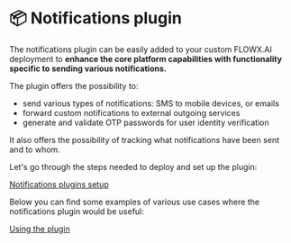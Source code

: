 # 📦 Notifications plugin

The notifications plugin can be easily added to your custom FLOWX.AI deployment to **enhance the core platform capabilities with functionality specific to sending various notifications.**

The plugin offers the possibility to:

* send various types of notifications: SMS to mobile devices, or emails
* forward custom notifications to external outgoing services
* generate and validate OTP passwords for user identity verification

It also offers the possibility of tracking what notifications have been sent and to whom.

Let's go through the steps needed to deploy and set up the plugin:


[Notifications plugins setup](../../plugins-setup-guide/notifications-plugin-setup/)


Below you can find some examples of various use cases where the notifications plugin would be useful:


[Using the plugin](./using-notifications-plugin/)
